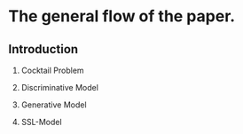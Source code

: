 # The general flow of the paper.

## Introduction 

1. Cocktail Problem

2. Discriminative Model

3. Generative Model 

4. SSL-Model